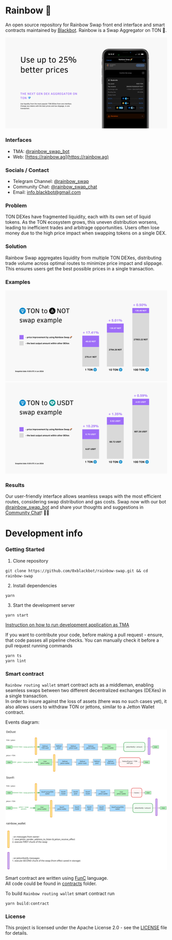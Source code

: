 # Rainbow 🌈

An open source repository for Rainbow Swap front end interface and smart contracts maintained by [Blackbot](https://blackbot.technology/). Rainbow is a Swap Aggregator on TON 💎.

![main banner.png](docs%2Fassets%2Fmain%20banner.png)

### Interfaces

- TMA: [@rainbow_swap_bot](https://t.me/rainbow_swap_bot)
- Web: [https://rainbow.ag](https://rainbow.ag)

### Socials / Contact

- Telegram Channel: [@rainbow_swap](https://t.me/rainbow_swap)
- Community Chat: [@rainbow_swap_chat](https://t.me/rainbow_swap_chat)
- Email: [info.blackbot@gmail.com](mailto:info.blackbot@gmail.com)

### Problem

TON DEXes have fragmented liquidity, each with its own set of liquid tokens. As the TON ecosystem grows, this uneven distribution worsens, leading to inefficient trades and arbitrage opportunities. Users often lose money due to the high price impact when swapping tokens on a single DEX.

### Solution

Rainbow Swap aggregates liquidity from multiple TON DEXes, distributing trade volume across optimal routes to minimize price impact and slippage. This ensures users get the best possible prices in a single transaction.

### Examples

![not example.png](docs%2Fassets%2Fnot%20example.png)
![usdt example.png](docs%2Fassets%2Fusdt%20example.png)

### Results

Our user-friendly interface allows seamless swaps with the most efficient routes, considering swap distribution and gas costs. Swap now with our bot  [@rainbow_swap_bot](https://t.me/rainbow_swap_bot) and share your thoughts and suggestions in [Community Chat](https://t.me/@rainbow_swap_chat)! 🌈🚀

# Development info

### Getting Started

1. Clone repository
```
git clone https://github.com/0xblackbot/rainbow-swap.git && cd rainbow-swap
```

2. Install dependencies
```
yarn
```

3. Start the development server
```
yarn start
```

[Instruction on how to run development application as TMA](docs%2FTMA-development.md)

If you want to contribute your code, before making a pull request - ensure, that code passes all pipeline checks. You can manually check it before a pull request running commands
```
yarn ts
yarn lint
```

### Smart contract

`Rainbow routing wallet` smart contract acts as a middleman, enabling seamless swaps between two different decentralized exchanges (DEXes) in a single transaction.  
In order to insure against the loss of assets (there was no such cases yet), it also allows users to withdraw TON or jettons, similar to a Jetton Wallet contract.  

Events diagram:

![smart-contract-events-diagram.svg](docs%2Fassets%2Fsmart-contract-events-diagram.svg)

Smart contract are written using [FunC](https://docs.ton.org/develop/func/overview) language.  
All code could be found in [contracts](contracts) folder.  

To build `Rainbow routing wallet` smart contract run
```
yarn build:contract
```

### License

This project is licensed under the Apache License 2.0 - see the [LICENSE](LICENSE) file for details.
